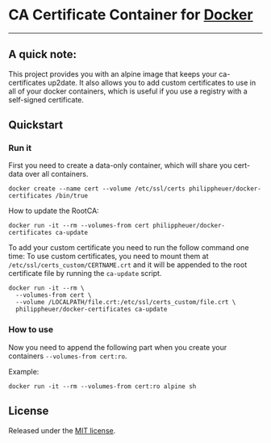 # CA Certificate Container for [Docker](https://www.docker.com/)

--------

## A quick note:

This project provides you with an alpine image that keeps your ca-certificates up2date. It also allows you to add custom certificates to use in all of your docker containers, which is useful if you use a registry with a self-signed certificate.

## Quickstart

### Run it

First you need to create a data-only container, which will share you cert-data over all containers.

```
docker create --name cert --volume /etc/ssl/certs philippheuer/docker-certificates /bin/true
```

How to update the RootCA:

```
docker run -it --rm --volumes-from cert philippheuer/docker-certificates ca-update
```

To add your custom certificate you need to run the follow command one time:
To use custom certificates, you need to mount them at `/etc/ssl/certs_custom/CERTNAME.crt` and it will be appended to the root certificate file by running the `ca-update` script.
```
docker run -it --rm \
  --volumes-from cert \
  --volume /LOCALPATH/file.crt:/etc/ssl/certs_custom/file.crt \
  philippheuer/docker-certificates ca-update
```

### How to use
Now you need to append the following part when you create your containers `--volumes-from cert:ro`.

Example:
```
docker run -it --rm --volumes-from cert:ro alpine sh
```

## License

Released under the [MIT license](./LICENSE).
